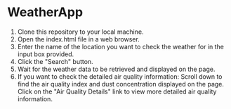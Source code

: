 # WeatherApp

1. Clone this repository to your local machine.
2. Open the index.html file in a web browser.
3. Enter the name of the location you want to check the weather for in the input box provided.
4. Click the "Search" button.
5. Wait for the weather data to be retrieved and displayed on the page.
6. If you want to check the detailed air quality information:
  Scroll down to find the air quality index and dust concentration displayed on the page.
  Click on the "Air Quality Details" link to view more detailed air quality information.
